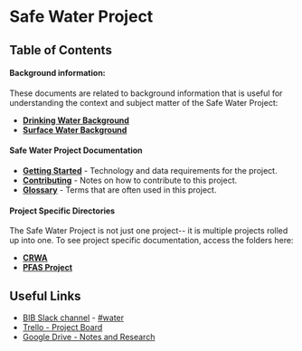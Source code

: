 # Safe Water Project

## Table of Contents

#### Background information:

These documents are related to background information that is useful for understanding the context and subject matter of the Safe Water Project:

- **[Drinking Water Background](drinking-water-background.md)**
- **[Surface Water Background](surface-water-background.md)**

#### Safe Water Project Documentation 

- **[Getting Started](getting-started.md)** - Technology and data requirements for the project.
- **[Contributing](contributing.md)** - Notes on how to contribute to this project.
- **[Glossary](glossary.md)** - Terms that are often used in this project.

#### Project Specific Directories

The Safe Water Project is not just one project-- it is multiple projects rolled up into one. To see project specific documentation, access the folders here:

- **[CRWA](crwa/)**
- **[PFAS Project](pfas_project/)**

## Useful Links

- [BIB Slack channel](https://cfb-public.slack.com) - [#water](https://cfb-public.slack.com/messages/CCLJ365EV/)
- [Trello - Project Board](https://trello.com/b/qP7oYyWn/safe-water)
- [Google Drive - Notes and Research](https://drive.google.com/drive/folders/1FbQE9_NP664lkz4d-Xu4omijLl-HNklz)